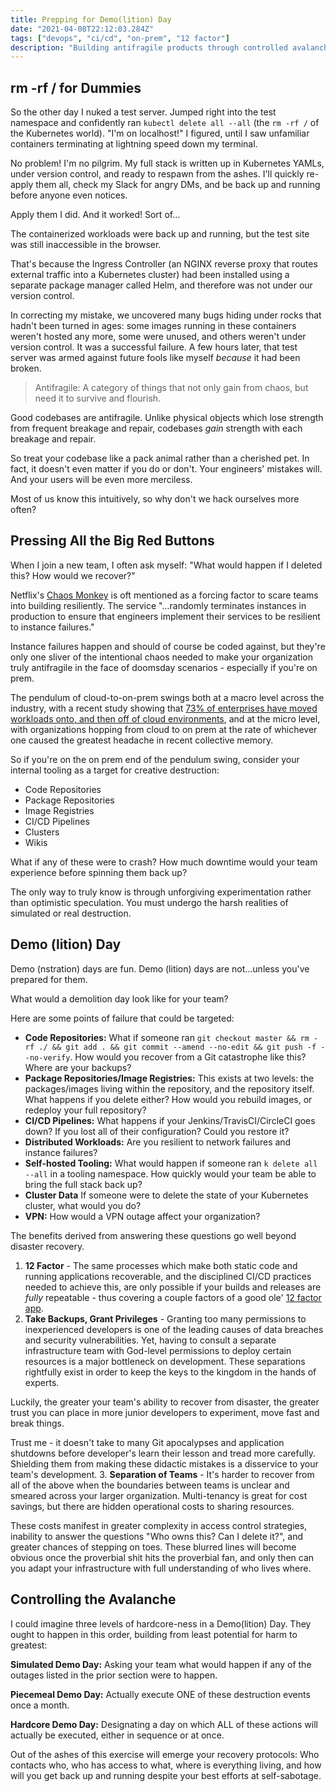 ```yaml
---
title: Prepping for Demo(lition) Day
date: "2021-04-08T22:12:03.284Z"
tags: ["devops", "ci/cd", "on-prem", "12 factor"]
description: "Building antifragile products through controlled avalanches"
---
```


## rm -rf / for Dummies

So the other day I nuked a test server. Jumped right into the test namespace and confidently ran `kubectl delete all --all`  (the `rm -rf /` of the Kubernetes world). "I'm on localhost!" I figured, until I saw unfamiliar containers terminating at lightning speed down my terminal.

No problem! I'm no pilgrim. My full stack is written up in Kubernetes YAMLs, under version control, and ready to respawn from the ashes. I'll quickly re-apply them all, check my Slack for angry DMs, and be back up and running before anyone even notices.

Apply them I did. And it worked! Sort of...

The containerized workloads were back up and running, but the test site was still inaccessible in the browser.

That's because the Ingress Controller (an NGINX reverse proxy that routes external traffic into a Kubernetes cluster) had been installed using a separate package manager called Helm, and therefore was not under our version control.

In correcting my mistake, we uncovered many bugs hiding under rocks that hadn't been turned in ages: some images running in these containers weren't hosted any more, some were unused, and others weren't under version control. It was a successful failure. A few hours later, that test server was armed against future fools like myself <i>because</i> it had been broken.

<blockquote>Antifragile: A category of things that not only gain from chaos, but need it to survive and flourish.</blockquote>

Good codebases are antifragile. Unlike physical objects which lose strength from frequent breakage and repair, codebases <i>gain</i> strength with each breakage and repair.

So treat your codebase like a pack animal rather than a cherished pet. In fact, it doesn't even matter if you do or don't. Your engineers' mistakes will. And your users will be even more merciless.

Most of us know this intuitively, so why don't we hack ourselves more often?

## Pressing All the Big Red Buttons

When I join a new team, I often ask myself: "What would happen if I deleted this? How would we recover?"

Netflix's <a href="https://netflix.github.io/chaosmonkey/" target="_blank">Chaos Monkey</a> is oft mentioned as a forcing factor to scare teams into building resiliently. The service "...randomly terminates instances in production to ensure that engineers implement their services to be resilient to instance failures." 

Instance failures happen and should of course be coded against, but they're only one sliver of the intentional chaos needed to make your organization truly antifragile in the face of doomsday scenarios - especially if you're on prem.

The pendulum of cloud-to-on-prem swings both at a macro level across the industry, with a recent study showing that <a href="https://www.businesswire.com/news/home/20191113005113/en/Hybrid-Cloud-Future-Bright-As-73-of-Enterprises-Moving-Apps-Back-on-Prem" target="_blank">73% of enterprises have moved workloads onto, and then off of cloud environments</a>, and at the micro level, with organizations hopping from cloud to on prem at the rate of whichever one caused the greatest headache in recent collective memory.

So if you're on the on prem end of the pendulum swing, consider your internal tooling as a target for creative destruction:
- Code Repositories
- Package Repositories
- Image Registries
- CI/CD Pipelines
- Clusters
- Wikis

What if any of these were to crash? How much downtime would your team experience before spinning them back up?

The only way to truly know is through unforgiving experimentation rather than optimistic speculation. You must undergo the harsh realities of simulated or real destruction.

## Demo (lition) Day

Demo (nstration) days are fun. Demo (lition) days are not...unless you've prepared for them.

What would a demolition day look like for your team?

Here are some points of failure that could be targeted:

- <b>Code Repositories:</b> What if someone ran `git checkout master && rm -rf ./ && git add . && git commit --amend --no-edit && git push -f --no-verify`. How would you recover from a Git catastrophe like this? Where are your backups?
- <b>Package Repositories/Image Registries:</b> This exists at two levels: the packages/images living within the repository, and the repository itself. What happens if you delete either? How would you rebuild images, or redeploy your full repository?
- <b>CI/CD Pipelines:</b> What happens if your Jenkins/TravisCI/CircleCI goes down? If you lost all of their configuration? Could you restore it?
- <b>Distributed Workloads:</b> Are you resilient to network failures and instance failures?
- <b>Self-hosted Tooling:</b> What would happen if someone ran `k delete all --all` in a tooling namespace. How quickly would your team be able to bring the full stack back up?
- <b>Cluster Data</b> If someone were to delete the state of your Kubernetes cluster, what would you do?
- <b>VPN:</b> How would a VPN outage affect your organization?

The benefits derived from answering these questions go well beyond disaster recovery.

1. <b>12 Factor</b> - The same processes which make both static code and running applications recoverable, and the disciplined CI/CD practices needed to achieve this, are only possible if your builds and releases are <i>fully</i> repeatable - thus covering a couple factors of a good ole' <a href="https://12factor.net/" target="_blank">12 factor app</a>.
2. <b>Take Backups, Grant Privileges</b> - Granting too many permissions to inexperienced developers is one of the leading causes of data breaches and security vulnerabilities. Yet, having to consult a separate infrastructure team with God-level permissions to deploy certain resources is a major bottleneck on development. These separations rightfully exist in order to keep the keys to the kingdom in the hands of experts. 

Luckily, the greater your team's ability to recover from disaster, the greater trust you can place in more junior developers to experiment, move fast and break things.

Trust me - it doesn't take to many Git apocalypses and application shutdowns before developer's learn their lesson and tread more carefully. Shielding them from making these didactic mistakes is a disservice to your team's development.
3. <b>Separation of Teams</b> - It's harder to recover from all of the above when the boundaries between teams is unclear and smeared across your larger organization. Multi-tenancy is great for cost savings, but there are hidden operational costs to sharing resources. 

These costs manifest in greater complexity in access control strategies, inability to answer the questions "Who owns this? Can I delete it?", and greater chances of stepping on toes. These blurred lines will become obvious once the proverbial shit hits the proverbial fan, and only then can you adapt your infrastructure with full understanding of who lives where.

## Controlling the Avalanche

I could imagine three levels of hardcore-ness in a Demo(lition) Day. They ought to happen in this order, building from least potential for harm to greatest:

<b>Simulated Demo Day:</b> Asking your team what would happen if any of the outages listed in the prior section were to happen.

<b>Piecemeal Demo Day:</b> Actually execute ONE of these destruction events once a month.

<b>Hardcore Demo Day:</b> Designating a day on which ALL of these actions will actually be executed, either in sequence or at once.

Out of the ashes of this exercise will emerge your recovery protocols: Who contacts who, who has access to what, where is everything living, and how will you get back up and running despite your best efforts at self-sabotage.